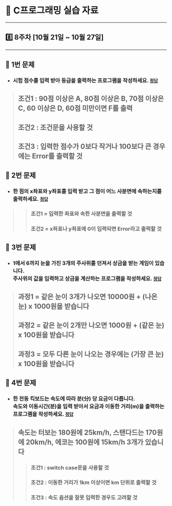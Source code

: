 # 📝 C프로그래밍 실습 자료
<hr/>

## 8️⃣ 8주차 [10월 21일 ~ 10월 27일]
<hr/>

## 📖 1번 문제
- ### 시험 점수를 입력 받아 등급을 출력하는 프로그램을 작성하세요. [`정답`](./practice_1.c)
> ## 조건1 : 90점 이상은 A, 80점 이상은 B, 70점 이상은 C, 60 이상은 D, 60점 미만이면 F를 출력
> ## 조건2 : 조건문을 사용할 것
> ## 조건3 : 입력한 점수가 0보다 작거나 100보다 큰 경우에는 Error를 출력할 것

## 📖 2번 문제
- ### 한 점의 x좌표와 y좌표를 입력 받고 그 점이 어느 사분면에 속하는지를 출력하세요. [`정답`](./practice_2.c)
>> ### 조건1 = 입력한 좌표와 속한 사분면을 출력할 것
>> ### 조건2 = x좌표나 y좌표에 0이 입력되면 Error라고 출력할 것

## 📖 3번 문제
- ### 1에서 6까지 눈을 가진 3개의 주사위를 던져서 상금을 받는 게임이 있습니다.<br>주사위의 값을 입력하고 상금을 계산하는 프로그램을 작성하세요. [`정답`](./practice_3.c)
> ## 과정1 = 같은 눈이 3개가 나오면 10000원 + (나온 눈) x 1000원을 받습니다
> ## 과정2 = 같은 눈이 2개만 나오면 1000원 + (같은 눈) x 100원을 받습니다
> ## 과정3 = 모두 다른 눈이 나오는 경우에는 (가장 큰 눈) x 100원을 받습니다

## 📖 4번 문제
- ### 한 전동 킥보드는 속도에 따라 분(分) 당 요금이 다릅니다.<br>속도와 이동시간(분)을 입력 받아서 요금과 이동한 거리(m)을 출력하는 프로그램을 작성하세요. [`정답`](./practice_4.c)
> ## 속도는 터보는 180원에 25km/h, 스탠다드는 170원에 20km/h, 에코는 100원에 15km/h 3개가 있습니다
>> ### 조건1 : switch case문을 사용할 것
>> ### 조건2 : 이동한 거리가 1km 이상이면 km 단위로 출력할 것
>> ### 조건3 : 속도 옵션을 잘못 입력한 경우도 고려할 것